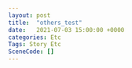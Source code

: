 ```yaml
---
layout: post
title:  "others_test"
date:   2021-07-03 15:00:00 +0000
categories: Etc
Tags: Story Etc
SceneCode: []
---
```


